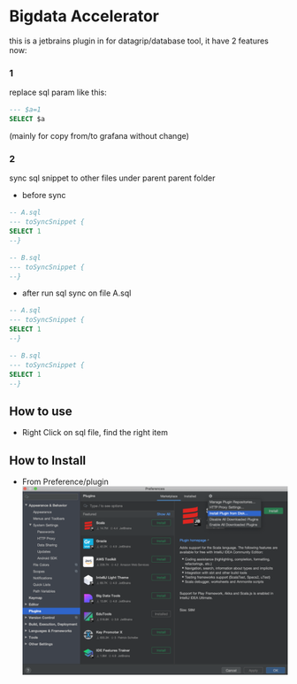 
# Bigdata Accelerator

this is a jetbrains plugin in for datagrip/database tool,
it have 2 features now:

### 1

replace sql param like this:

```SQL
--- $a=1
SELECT $a
```
(mainly for copy from/to grafana without change)

### 2

sync sql snippet to other files under parent parent folder

* before sync
```SQL
-- A.sql
--- toSyncSnippet {
SELECT 1
--}
```

```SQL
-- B.sql
--- toSyncSnippet {
--}
```

* after run sql sync on file A.sql
```SQL
-- A.sql
--- toSyncSnippet {
SELECT 1
--}
```

```SQL
-- B.sql
--- toSyncSnippet {
SELECT 1
--}
```

## How to use
* Right Click on sql file, find the right item

## How to Install
* From Preference/plugin
![Preference/plugin](images/HowToInstall.png)